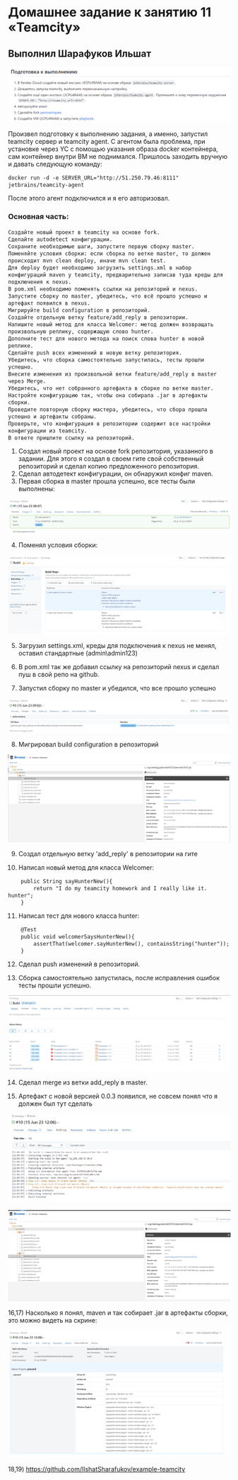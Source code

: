# Домашнее задание к занятию 11 «Teamcity»

## Выполнил Шарафуков Ильшат


![prepare_teamcity](img/0_1.png)

Произвел подготовку к выполнению задания, а именно, запустил teamcity сервер и teamcity agent. 
С агентом была проблема, при установке через YC с помощью указания образа docker контейнера, сам контейнер внутри ВМ не поднимался. Пришлось заходить вручную и давать следующую команду:

```
docker run -d -e SERVER_URL="http://51.250.79.46:8111" jetbrains/teamcity-agent
```

После этого агент подключился и я его авторизовал.

### Основная часть:

```
Создайте новый проект в teamcity на основе fork.
Сделайте autodetect конфигурации.
Сохраните необходимые шаги, запустите первую сборку master.
Поменяйте условия сборки: если сборка по ветке master, то должен происходит mvn clean deploy, иначе mvn clean test.
Для deploy будет необходимо загрузить settings.xml в набор конфигураций maven у teamcity, предварительно записав туда креды для подключения к nexus.
В pom.xml необходимо поменять ссылки на репозиторий и nexus.
Запустите сборку по master, убедитесь, что всё прошло успешно и артефакт появился в nexus.
Мигрируйте build configuration в репозиторий.
Создайте отдельную ветку feature/add_reply в репозитории.
Напишите новый метод для класса Welcomer: метод должен возвращать произвольную реплику, содержащую слово hunter.
Дополните тест для нового метода на поиск слова hunter в новой реплике.
Сделайте push всех изменений в новую ветку репозитория.
Убедитесь, что сборка самостоятельно запустилась, тесты прошли успешно.
Внесите изменения из произвольной ветки feature/add_reply в master через Merge.
Убедитесь, что нет собранного артефакта в сборке по ветке master.
Настройте конфигурацию так, чтобы она собирала .jar в артефакты сборки.
Проведите повторную сборку мастера, убедитесь, что сбора прошла успешно и артефакты собраны.
Проверьте, что конфигурация в репозитории содержит все настройки конфигурации из teamcity.
В ответе пришлите ссылку на репозиторий.
```

1) Создал новый проект на основе fork репозитория, указанного в задании. Для этого я создал в своем гите свой собственный репозиторий и сделал копию предложенного репозитория.
2) Сделал автодетект конфигурации, он обнаружил конфиг maven. 
3) Первая сборка в master прошла успешно, все тесты были выполнены:

![build_master](img/1_1.png)

4) Поменял условия сборки:

![change_build_settings](img/1_2.png)

5) Загрузил settings.xml, креды для подключения к nexus не менял, оставил стандартные (admin\admin123)

6) В pom.xml так же добавил ссылку на репозиторий nexus и сделал пуш в свой репо на github.

7) Запустил сборку по master и убедился, что все прошло успешно

![master_build_success](img/1_3.png)

8) Мигрировал build configuration в репозиторий

![repo_build_upload](img/1_4.png)

9) Создал отдельную ветку 'add_reply' в репозитории на гите

10) Написал новый метод для класса Welcomer:

```
	public String sayHunterNew(){
		return "I do my teamcity homework and I really like it. hunter";
	}
```

11) Написал тест для нового класса hunter:

```
	@Test
	public void welcomerSaysHunterNew(){
		assertThat(welcomer.sayHunterNew(), containsString("hunter"));
	}
```

12) Сделал push изменений в репозиторий.

13) Сборка самостоятельно запустилась, после исправления ошибок тесты прошли успешно.

![new_branch_test](img/1_5.png)

14) Сделал merge из ветки add_reply в master. 

15) Артефакт с новой версией 0.0.3 появился, не совсем понял что я должен был тут сделать

![build_log](img/1_8.png)

![new_artifact](img/1_7.png)

16,17) Насколько я понял, maven и так собирает .jar в артефакты сборки, это можно видеть на скрине:

![maven_build](img/1_9.png)

18,19) https://github.com/IlshatSharafukov/example-teamcity

